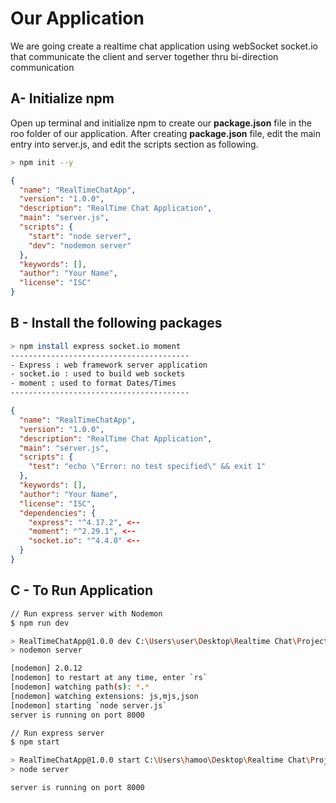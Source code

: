 # Our Application

We are going create a realtime chat application using webSocket socket.io that communicate the client and server together thru bi-direction communication

## A- Initialize npm

Open up terminal and initialize npm to create our <b>package.json</b> file in the roo folder of our application. After creating <b>package.json</b> file, edit the main entry into server.js, and edit the scripts section as following.

```bash
> npm init --y
```

```json
{
  "name": "RealTimeChatApp",
  "version": "1.0.0",
  "description": "RealTime Chat Application",
  "main": "server.js",
  "scripts": {
    "start": "node server",
    "dev": "nodemon server"
  },
  "keywords": [],
  "author": "Your Name",
  "license": "ISC"
}
```

## B - Install the following packages

```bash
> npm install express socket.io moment
----------------------------------------
- Express : web framework server application
- socket.io : used to build web sockets
- moment : used to format Dates/Times 
----------------------------------------
```

```json
{
  "name": "RealTimeChatApp",
  "version": "1.0.0",
  "description": "RealTime Chat Application",
  "main": "server.js",
  "scripts": {
    "test": "echo \"Error: no test specified\" && exit 1"
  },
  "keywords": [],
  "author": "Your Name", 
  "license": "ISC",
  "dependencies": {
    "express": "^4.17.2", <--
    "moment": "^2.29.1", <--
    "socket.io": "^4.4.0" <--
  }
}
```

## C - To Run Application

```bash
// Run express server with Nodemon
$ npm run dev

> RealTimeChatApp@1.0.0 dev C:\Users\user\Desktop\Realtime Chat\Project\RealTimeChatApp
> nodemon server

[nodemon] 2.0.12
[nodemon] to restart at any time, enter `rs`
[nodemon] watching path(s): *.*
[nodemon] watching extensions: js,mjs,json  
[nodemon] starting `node server.js`
server is running on port 8000
```

```bash
// Run express server
$ npm start

> RealTimeChatApp@1.0.0 start C:\Users\hamoo\Desktop\Realtime Chat\Project\RealTimeChatApp
> node server

server is running on port 8000
```